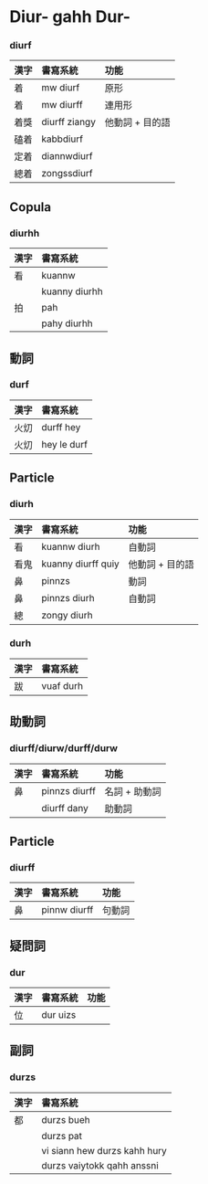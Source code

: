 # Diur- gahh Dur-

### diurf

| 漢字 | 書寫系統 | 功能 |
| :--- | :--- | :--- |
| 着 | mw diurf | 原形 |
| 着 | mw diurff | 連用形 |
| 着獎 | diurff ziangy | 他動詞 + 目的語 |
| 磕着| kabbdiurf | |
| 定着 | diannwdiurf | |
| 總着 | zongssdiurf | |

## Copula

### diurhh

| 漢字 | 書寫系統 |
| :--- | :--- |
| 看 | kuannw |
| | kuanny diurhh |
| 拍 | pah |
| | pahy diurhh |

## 動詞

### durf

| 漢字 | 書寫系統 |
| :--- | :--- |
| 火灱 | durff hey |
| 火灱 | hey le durf |

## Particle

### diurh

| 漢字 | 書寫系統 | 功能 |
| :--- | :--- | :--- |
| 看 | kuannw diurh | 自動詞 |
| 看鬼 | kuanny diurff quiy | 他動詞 + 目的語 |
| 鼻 | pinnzs | 動詞 |
| 鼻 | pinnzs diurh | 自動詞 |
| 總 | zongy diurh ||

### durh

| 漢字 | 書寫系統 |
| :--- | :--- |
| 跋 | vuaf durh |

## 助動詞

### diurff/diurw/durff/durw

| 漢字 | 書寫系統 | 功能 |
| :--- | :--- | :--- |
| 鼻 | pinnzs diurff | 名詞 + 助動詞 |
| | diurff dany | 助動詞 |

## Particle

### diurff

| 漢字 | 書寫系統 | 功能 |
| :--- | :--- | :--- |
| 鼻 | pinnw diurff | 句動詞 |

## 疑問詞

### dur

| 漢字 | 書寫系統 | 功能 |
| :--- | :--- | :--- |
| 位 | dur uizs |  |

## 副詞

### durzs

| 漢字 | 書寫系統 |
| :--- | :--- |
| 都 | durzs bueh |
| | durzs pat |
| | vi siann hew durzs kahh hury |
| | durzs vaiytokk qahh anssni |
